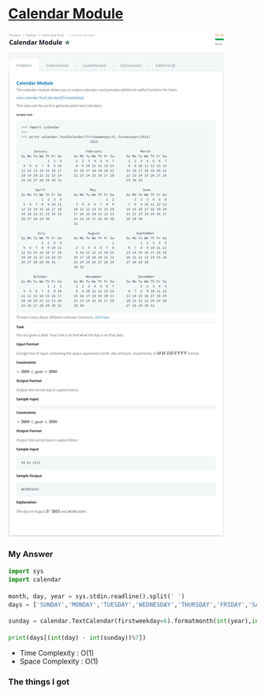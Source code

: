 # [Calendar Module](https://www.hackerrank.com/challenges/calendar-module/problem)

![image](Problem.png)



### My Answer

```python
import sys
import calendar

month, day, year = sys.stdin.readline().split(' ')
days = ['SUNDAY','MONDAY','TUESDAY','WEDNESDAY','THURSDAY','FRIDAY','SATURDAY']

sunday = calendar.TextCalendar(firstweekday=6).formatmonth(int(year),int(month)).split('\n')[3].split(' ')[1]

print(days[(int(day) - int(sunday))%7])
```

* Time Complexity : O(1)
* Space Complexity : O(1)



### The things I got
